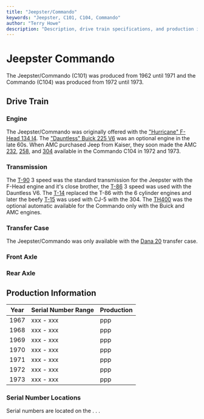 ```yaml
---
title: "Jeepster/Commando"
keywords: "Jeepster, C101, C104, Commando"
author: "Terry Howe"
description: "Description, drive train specifications, and production information for the Jeepster Commando C101"
---
```

# Jeepster Commando

The Jeepster/Commando (C101) was produced from 1962 until 1971 and the Commando (C104) was produced from 1972 until 1973.

## Drive Train

### Engine

The Jeepster/Commando was originally offered with the ["Hurricane" F-Head 134 I4](/engine/factory/hurricane134.md). The ["Dauntless" Buick 225 V6](/engine/factory/dauntless225.md) was an optional engine in the late 60s. When AMC purchased Jeep from Kaiser, they soon made the AMC [232](/engine/factory/amc232.md), [258](/engine/factory/amc258.md), and [304](/engine/factory/amc304.md) available in the Commando C104 in 1972 and 1973.

### Transmission

The [T-90](/transmission/factory/t90.md) 3 speed was the standard transmission for the Jeepster with the F-Head engine and it's close brother, the [T-86](/transmission/factory/t86.md) 3 speed was used with the Dauntless V6. The [T-14](/transmission/factory/t14.md) replaced the T-86 with the 6 cylinder engines and later the beefy [T-15](/transmission/factory/t15.md) was used with CJ-5 with the 304. The [TH400](/transmission/factory/th400.md) was the optional automatic available for the Commando only with the Buick and AMC engines.

### Transfer Case

The Jeepster/Commando was only available with the [Dana 20](/xfer/factory/d20.md) transfer case.

### Front Axle

### Rear Axle

## Production Information

| Year | Serial Number Range | Production |
|------|---------------------|------------|
| 1967 | xxx - xxx           | ppp        |
| 1968 | xxx - xxx           | ppp        |
| 1969 | xxx - xxx           | ppp        |
| 1970 | xxx - xxx           | ppp        |
| 1971 | xxx - xxx           | ppp        |
| 1972 | xxx - xxx           | ppp        |
| 1973 | xxx - xxx           | ppp        |

### Serial Number Locations

Serial numbers are located on the . . .